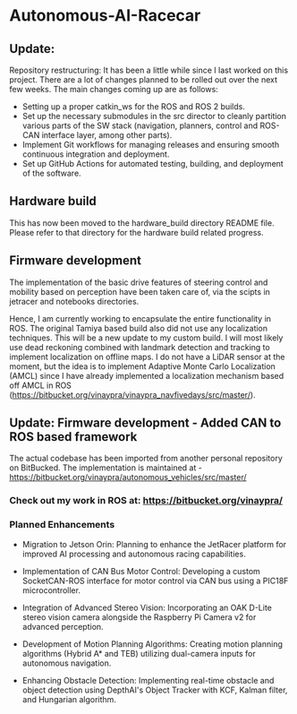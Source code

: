 # Autonomous-AI-Racecar

## Update: ##
Repository restructuring: It has been a little while since I last worked on this project. There are a lot of changes planned to be rolled out over the next few weeks.
The main changes coming up are as follows:
- Setting up a proper catkin_ws for the ROS and ROS 2 builds.
- Set up the necessary submodules in the src director to cleanly partition various parts of the SW stack (navigation, planners, control and ROS-CAN interface layer, among other parts).
- Implement Git workflows for managing releases and ensuring smooth continuous integration and deployment.
- Set up GitHub Actions for automated testing, building, and deployment of the software.

## Hardware build ##
This has now been moved to the hardware_build directory README file. Please refer to that directory for the hardware build related progress.

## Firmware development ##

The implementation of the basic drive features of steering control and mobility based on perception have been taken care of, via the scipts in jetracer and notebooks directories.

Hence, I am currently working to encapsulate the entire functionality in ROS. The original Tamiya based build also did not use any localization techniques. This will be a new update to my custom build. I will most likely use dead reckoning combined with landmark detection and tracking to implement localization on offline maps. I do not have a LiDAR sensor at the moment, but the idea is to implement Adaptive Monte Carlo Localization (AMCL) since I have already implemented a localization mechanism based off AMCL in ROS (https://bitbucket.org/vinaypra/vinaypra_navfivedays/src/master/).

## Update: Firmware development - Added CAN to ROS based framework ##

The actual codebase has been imported from another personal repository on BitBucked. The implementation is maintained at -
https://bitbucket.org/vinaypra/autonomous_vehicles/src/master/

### Check out my work in ROS at: https://bitbucket.org/vinaypra/ ###

### Planned Enhancements ###
- Migration to Jetson Orin: Planning to enhance the JetRacer platform for improved AI processing and autonomous racing capabilities.

- Implementation of CAN Bus Motor Control: Developing a custom SocketCAN-ROS interface for motor control via CAN bus using a PIC18F microcontroller.

- Integration of Advanced Stereo Vision: Incorporating an OAK D-Lite stereo vision camera alongside the Raspberry Pi Camera v2 for advanced perception.

- Development of Motion Planning Algorithms: Creating motion planning algorithms (Hybrid A* and TEB) utilizing dual-camera inputs for autonomous navigation.

- Enhancing Obstacle Detection: Implementing real-time obstacle and object detection using DepthAI's Object Tracker with KCF, Kalman filter, and Hungarian algorithm.

